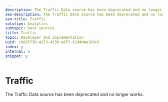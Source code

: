```yaml
---
description: The Traffic Data source has been deprecated and no longer works.
seo-description: The Traffic Data source has been deprecated and no longer works.
seo-title: Traffic
solution: Analytics
subtopic: Data sources
title: Traffic
topic: Developer and implementation
uuid: c8665739-4253-423b-a6f7-62d404a169c9
index: y
internal: n
snippet: y
---
```


# Traffic

The Traffic Data source has been deprecated and no longer works.

<!-- 

<p>For example, hits on a Web page or most visited page data. Traffic data sources do not support conversion data, and cannot do data correlation. </p>

 -->

<a id="section_03DDBE1BB65942B5A3169912BBBB0E1C"></a>

<!-- 

<note>
  Use caution when using any event other than a custom event. Before using non-custom events in a Data Sources file, Adobe strongly recommends discussing your Data Sources strategy with your Account Manager. 
</note>

 -->

<!-- 

<p>Data Sources supports the following traffic data dimensions and metrics as column headings in a Data Sources file: </p>

 -->

<!-- 

<p class="head"> <b>Traffic Dimensions</b> </p>

 -->

<!-- 

<p>You can import metrics either at the site level or at the individual dimension level (for example, Page). The dimension that you select determines the metrics that you can import. </p>

 -->

<!-- 

<table id="table_88C9F65EDBDF4335AF39C07BA0C277D5"> 
 <tgroup cols="2"> 
  <colspec colnum="1" colname="col1" colwidth="1.00*" /> 
  <colspec colnum="2" colname="col2" colwidth="2.02*" /> 
  <thead> 
   <tr> 
    <th colname="col1" class="entry"> <p>Column Name </p> </th> 
    <th colname="col2" class="entry"> <p>Traffic Dimensions </p> </th> 
   </tr> 
  </thead> 
  <tbody> 
   <tr> 
    <td colname="col1"> <p>Channel </p> </td> 
    <td colname="col2"> <p>Channel name. </p> </td> 
   </tr> 
   <tr> 
    <td colname="col1"> <p>Page </p> </td> 
    <td colname="col2"> <p>Page name. </p> </td> 
   </tr> 
   <tr> 
    <td colname="col1"> <p>Property<i>n</i> </p> </td> 
    <td colname="col2"> <p>Property<i>n</i> name. Valid values for <i>n</i> are whole number 1 - 75. </p> </td> 
   </tr> 
   <tr> 
    <td colname="col1"> <p>Server </p> </td> 
    <td colname="col2"> <p>Server name. </p> </td> 
   </tr> 
   <tr> 
    <td colname="col1"> <p>Site Level </p> </td> 
    <td colname="col2"> <p>For the entire site. </p> </td> 
   </tr> 
  </tbody> 
 </tgroup> 
</table>

 -->

<!-- 

<p class="head"> <b>Traffic Metrics</b> </p>

 -->

<!-- 

<p>The selected data dimensions determine the metrics that are available for import. For example, the “Hourly Visitors” metric is only available if the data dimension is “Site Level”. </p>

 -->

<!-- 

<table id="table_BBE3FEC45ECD46A8ABA86246C300EB8A"> 
 <tgroup cols="2"> 
  <colspec colnum="1" colname="col1" colwidth="1.00*" /> 
  <colspec colnum="2" colname="col2" colwidth="1.98*" /> 
  <thead> 
   <tr> 
    <th colname="col1" class="entry"> <p>Column Name </p> </th> 
    <th colname="col2" class="entry"> <p>Traffic Dimensions </p> </th> 
   </tr> 
  </thead> 
  <tbody> 
   <tr> 
    <td colname="col1"> <p>Page Views </p> </td> 
    <td colname="col2"> <p>Number of page views. </p> </td> 
   </tr> 
   <tr> 
    <td colname="col1"> <p>Hourly Visitors </p> </td> 
    <td colname="col2"> <p>Number of hourly unique visitors. </p> </td> 
   </tr> 
   <tr> 
    <td colname="col1"> <p>Daily Visitors </p> </td> 
    <td colname="col2"> <p>Number of daily unique visitors. </p> </td> 
   </tr> 
   <tr> 
    <td colname="col1"> <p>Weekly Visitors </p> </td> 
    <td colname="col2"> <p>Number of weekly unique visitors. </p> </td> 
   </tr> 
   <tr> 
    <td colname="col1"> <p>Monthly Visitors </p> </td> 
    <td colname="col2"> <p>Number of monthly unique visitors. </p> </td> 
   </tr> 
   <tr> 
    <td colname="col1"> <p>Quarterly Visitors </p> </td> 
    <td colname="col2"> <p>Number of quarterly unique visitors. </p> </td> 
   </tr> 
   <tr> 
    <td colname="col1"> <p>Yearly Visitors </p> </td> 
    <td colname="col2"> <p>Number of yearly unique visitors. </p> </td> 
   </tr> 
   <tr> 
    <td colname="col1"> <p>Visits </p> </td> 
    <td colname="col2"> <p>Number of visits. </p> </td> 
   </tr> 
  </tbody> 
 </tgroup> 
</table>

 -->

